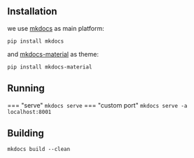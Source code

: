 ## Installation

we use [mkdocs](https://www.mkdocs.org) as main platform:
```
pip install mkdocs
```

and [mkdocs-material](https://squidfunk.github.io/mkdocs-material/) as theme:
```
pip install mkdocs-material
```

## Running

=== "serve"
    ```
    mkdocs serve
    ```
=== "custom port"
    ```
    mkdocs serve -a localhost:8001
    ```

## Building
```
mkdocs build --clean
```